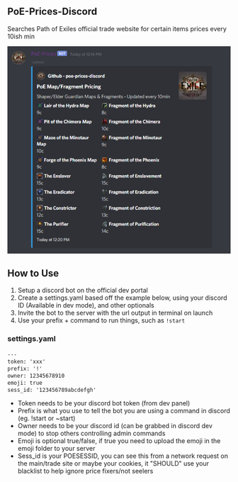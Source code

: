 ## PoE-Prices-Discord
Searches Path of Exiles official trade website for certain items prices every 10ish min

![PoE-Prices-Discord](https://raw.githubusercontent.com/Cyan101/poe-prices-discord/main/example.png)

## How to Use

1. Setup a discord bot on the official dev portal
2. Create a settings.yaml based off the example below, using your discord ID (Available in dev mode), and other optionals
3. Invite the bot to the server with the url output in terminal on launch
4. Use your prefix + command to run things, such as `!start`

### settings.yaml

```
---
token: 'xxx'
prefix: '!'
owner: 12345678910
emoji: true
sess_id: '123456789abcdefgh'
```
* Token needs to be your discord bot token (from dev panel)
* Prefix is what you use to tell the bot you are using a command in discord (eg. !start or ~start)
* Owner needs to be your discord id (can be grabbed in discord dev mode) to stop others controlling admin commands
* Emoji is optional true/false, if true you need to upload the emoji in the emoji folder to your server
* Sess_id is your POESESSID, you can see this from a network request on the main/trade site or maybe your cookies, it "SHOULD" use your blacklist to help ignore price fixers/not seelers
